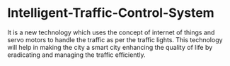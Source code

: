 # Intelligent-Traffic-Control-System
It is a new technology which uses the concept of internet of things and servo motors to handle the traffic as per the traffic lights. This technology will help in making the city a smart city enhancing the quality of life by eradicating and managing the traffic efficiently.
